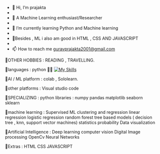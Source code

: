 - 👋 Hi, I’m prajakta
- 
- 👀 A Machine Learning enthusiast/Researcher
- 
- 🌱 I’m currently learning Python and Machine learning 
- 
- 🐼Besides , ML i also am good in HTML , CSS AND JAVASCRIPT
- 
- 📫 How to reach me guravprajakta2001@gmail.com

🐼OTHER HOBBIES     : READING ,
                    TRAVELLING.




🐼languages         : python 🧑‍💻
[![My Skills](https://skillicons.dev/icons?i=js,html,css,wasm)](https://skillicons.dev)



🐼AI / ML platform  : colab ,
Sololearn.
   
   
   
🐼other platforms   : Visual studio code




🐼SPECIALIZING :
python libraries  : numpy 
                    pandas
                    matplotlib
                    seaborn
                    sklearn
    
    
    
    
🐼machine learning  : Supervised ML
                    clustering and regression
                    linear regression
                    logistic regression
                    random forest
                    tree based models ( decision tree , knn, support vector machines)
                    statistics
                    probability
                    Data visualization




🐼Artificial 
Intelligence     :  Deep learning
                    computer vision
                    Digital Image processing
                    OpenCv
                    Neural Networks
                    
🐼Extras           :  HTML
                    CSS
                    JAVASCRIPT
           
<!---
prajakta1321/prajakta1321 is a ✨ special ✨ repository because its `README.md` (this file) appears on your GitHub profile.
You can click the Preview link to take a look at your changes.
--->
